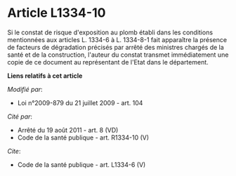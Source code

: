 # Article L1334-10

Si le constat de risque d'exposition au plomb établi dans les conditions mentionnées aux articles L. 1334-6 à L. 1334-8-1
fait apparaître la présence de facteurs de dégradation précisés par arrêté des ministres chargés de la santé et de la
construction, l'auteur du constat transmet immédiatement une copie de ce document au représentant de l'Etat dans le
département.

**Liens relatifs à cet article**

_Modifié par_:

  - Loi n°2009-879 du 21 juillet 2009 - art. 104

_Cité par_:

  - Arrêté du 19 août 2011 - art. 8 (VD)
  - Code de la santé publique - art. R1334-10 (V)

_Cite_:

  - Code de la santé publique - art. L1334-6 (V)
